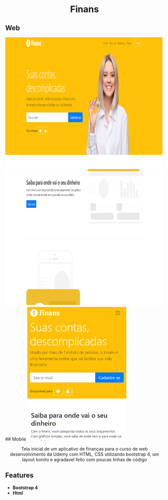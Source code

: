 <h1 align="center">
Finans</h1>
 
 ## Web
<div>   
  <img src="https://github.com/jpm4rtinss/Site-Finans/blob/master/img/finans.PNG" alt="home web" width="500" height="425">
  <img src="https://github.com/jpm4rtinss/Site-Finans/blob/master/img/finans1.PNG" alt="home web" width="500" height="425">
</div>
## Mobile
  <img src="https://github.com/jpm4rtinss/Site-Finans/blob/master/img/finans-mobile.PNG" alt="home web" height="425">


<p align="center">Tela inicial de um aplicativo de finanças para o curso de web desenvolvimento da Udemy com HTML, CSS utilizando bootstrap 4, um layout bonito e agradavel feito com poucas linhas de código</p>


## Features

-  **Bootstrap 4**  
-  **Html** 

